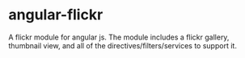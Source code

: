 angular-flickr
==============

A flickr module for angular js. The module includes a flickr gallery, thumbnail view, and all of the directives/filters/services to support it.
